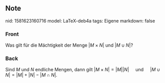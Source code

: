 ## Note
nid: 1581623160716
model: LaTeX-deb4a
tags: Eigene
markdown: false

### Front
Was gilt für die Mächtigkeit der Menge $|M \times N|$ und $|M \cup N|$?

### Back
Sind $M$ und $N$ endliche Mengen, dann gilt $|M \times N|=|M||N| \quad$ und $\quad|M \cup N|=|M|+|N|-|M \cap N|$.
